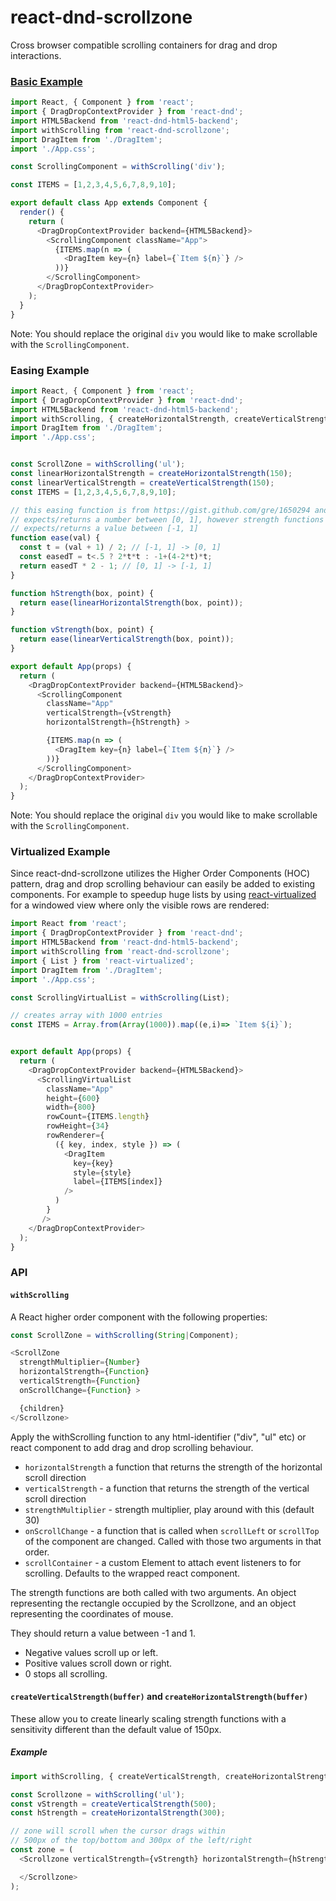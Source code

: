 # react-dnd-scrollzone

Cross browser compatible scrolling containers for drag and drop interactions.

### [Basic Example](./examples/basic)

```js
import React, { Component } from 'react';
import { DragDropContextProvider } from 'react-dnd';
import HTML5Backend from 'react-dnd-html5-backend';
import withScrolling from 'react-dnd-scrollzone';
import DragItem from './DragItem';
import './App.css';

const ScrollingComponent = withScrolling('div');

const ITEMS = [1,2,3,4,5,6,7,8,9,10];

export default class App extends Component {
  render() {
    return (
      <DragDropContextProvider backend={HTML5Backend}>
        <ScrollingComponent className="App">
          {ITEMS.map(n => (
            <DragItem key={n} label={`Item ${n}`} />
          ))}
        </ScrollingComponent>
      </DragDropContextProvider>
    );
  }
}
```

Note: You should replace the original `div` you would like to make scrollable with the `ScrollingComponent`. 

### Easing Example

```js
import React, { Component } from 'react';
import { DragDropContextProvider } from 'react-dnd';
import HTML5Backend from 'react-dnd-html5-backend';
import withScrolling, { createHorizontalStrength, createVerticalStrength } from 'react-dnd-scrollzone';
import DragItem from './DragItem';
import './App.css';


const ScrollZone = withScrolling('ul');
const linearHorizontalStrength = createHorizontalStrength(150);
const linearVerticalStrength = createVerticalStrength(150);
const ITEMS = [1,2,3,4,5,6,7,8,9,10];

// this easing function is from https://gist.github.com/gre/1650294 and
// expects/returns a number between [0, 1], however strength functions
// expects/returns a value between [-1, 1]
function ease(val) {
  const t = (val + 1) / 2; // [-1, 1] -> [0, 1]
  const easedT = t<.5 ? 2*t*t : -1+(4-2*t)*t;
  return easedT * 2 - 1; // [0, 1] -> [-1, 1]
}

function hStrength(box, point) {
  return ease(linearHorizontalStrength(box, point));
}

function vStrength(box, point) {
  return ease(linearVerticalStrength(box, point));
}

export default App(props) {
  return (
    <DragDropContextProvider backend={HTML5Backend}>
      <ScrollingComponent
        className="App"
        verticalStrength={vStrength}
        horizontalStrength={hStrength} >

        {ITEMS.map(n => (
          <DragItem key={n} label={`Item ${n}`} />
        ))}
      </ScrollingComponent>
    </DragDropContextProvider>
  );
}
```
Note: You should replace the original `div` you would like to make scrollable with the `ScrollingComponent`. 

### Virtualized Example

Since react-dnd-scrollzone utilizes the Higher Order Components (HOC) pattern, drag and drop scrolling behaviour can easily be added to existing components. For example to speedup huge lists by using [react-virtualized](https://github.com/bvaughn/react-virtualized) for a windowed view where only the visible rows are rendered:

```js
import React from 'react';
import { DragDropContextProvider } from 'react-dnd';
import HTML5Backend from 'react-dnd-html5-backend';
import withScrolling from 'react-dnd-scrollzone';
import { List } from 'react-virtualized';
import DragItem from './DragItem';
import './App.css';

const ScrollingVirtualList = withScrolling(List);

// creates array with 1000 entries
const ITEMS = Array.from(Array(1000)).map((e,i)=> `Item ${i}`);


export default App(props) {
  return (
    <DragDropContextProvider backend={HTML5Backend}>
      <ScrollingVirtualList
        className="App"
        height={600}
        width={800}
        rowCount={ITEMS.length}
        rowHeight={34}
        rowRenderer={
          ({ key, index, style }) => (
            <DragItem
              key={key}
              style={style}
              label={ITEMS[index]}
            />
          )
        }
       />
    </DragDropContextProvider>
  );
}
```


### API

#### `withScrolling`

A React higher order component with the following properties:

```js
const ScrollZone = withScrolling(String|Component);

<ScrollZone
  strengthMultiplier={Number}
  horizontalStrength={Function}
  verticalStrength={Function}
  onScrollChange={Function} >

  {children}
</Scrollzone>
```
Apply the withScrolling function to any html-identifier ("div", "ul" etc) or react component to add drag and drop scrolling behaviour.

 * `horizontalStrength` a function that returns the strength of the horizontal scroll direction
 * `verticalStrength` - a function that returns the strength of the vertical scroll direction
 * `strengthMultiplier` - strength multiplier, play around with this (default 30)
 * `onScrollChange` - a function that is called when `scrollLeft` or `scrollTop` of the component are changed. Called with those two arguments in that order.
 * `scrollContainer` - a custom Element to attach event listeners to for scrolling. Defaults to the wrapped react component.

The strength functions are both called with two arguments. An object representing the rectangle occupied by the Scrollzone, and an object representing the coordinates of mouse.

They should return a value between -1 and 1.
 * Negative values scroll up or left.
 * Positive values scroll down or right.
 * 0 stops all scrolling.

#### `createVerticalStrength(buffer)` and `createHorizontalStrength(buffer)`

These allow you to create linearly scaling strength functions with a sensitivity different than the default value of 150px.

##### Example

```js
import withScrolling, { createVerticalStrength, createHorizontalStrength } from 'react-dnd-scrollzone';

const Scrollzone = withScrolling('ul');
const vStrength = createVerticalStrength(500);
const hStrength = createHorizontalStrength(300);

// zone will scroll when the cursor drags within
// 500px of the top/bottom and 300px of the left/right
const zone = (
  <Scrollzone verticalStrength={vStrength} horizontalStrength={hStrength}>

  </Scrollzone>
);
```
